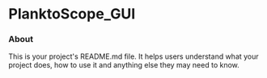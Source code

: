 PlanktoScope_GUI
================

### About

This is your project's README.md file. It helps users understand what your
project does, how to use it and anything else they may need to know.